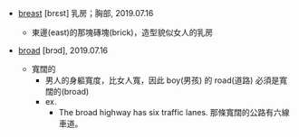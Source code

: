 - [breast](https://tw.dictionary.search.yahoo.com/search?p=breast) [brɛst] 乳房；胸部, 2019.07.16
  - 東邊(east)的那塊磚塊(brick)，造型貌似女人的乳房

- [broad](https://tw.dictionary.search.yahoo.com/search?p=broad) [brɔd], 2019.07.16
  - 寬闊的
    - 男人的身軀寬度，比女人寬，因此 boy(男孩) 的 road(道路) 必須是寬闊的(broad)
    - ex.
      - The broad highway has six traffic lanes. 那條寬闊的公路有六線車道。
